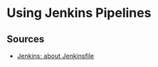 # Using Jenkins Pipelines

## Sources
- [Jenkins; about Jenkinsfile](https://www.jenkins.io/doc/book/pipeline/jenkinsfile/)